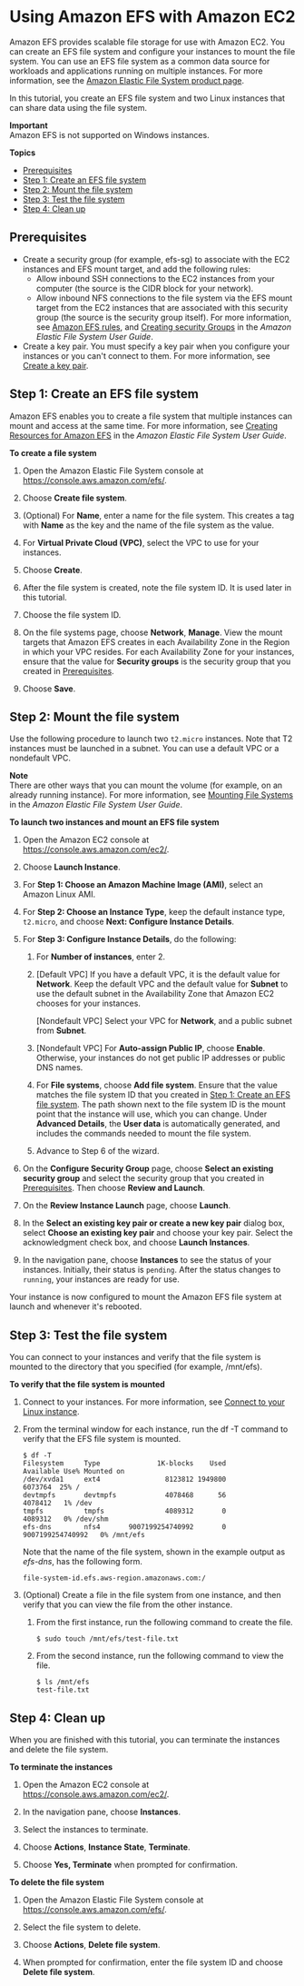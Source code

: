 # Using Amazon EFS with Amazon EC2<a name="AmazonEFS"></a>

Amazon EFS provides scalable file storage for use with Amazon EC2\. You can create an EFS file system and configure your instances to mount the file system\. You can use an EFS file system as a common data source for workloads and applications running on multiple instances\. For more information, see the [Amazon Elastic File System product page](https://aws.amazon.com/efs)\.

In this tutorial, you create an EFS file system and two Linux instances that can share data using the file system\.

**Important**  
Amazon EFS is not supported on Windows instances\.

**Topics**
+ [Prerequisites](#efs-prerequisites)
+ [Step 1: Create an EFS file system](#efs-create-file-system)
+ [Step 2: Mount the file system](#efs-mount-file-system)
+ [Step 3: Test the file system](#efs-test-file-system)
+ [Step 4: Clean up](#efs-clean-up)

## Prerequisites<a name="efs-prerequisites"></a>
+ Create a security group \(for example, efs\-sg\) to associate with the EC2 instances and EFS mount target, and add the following rules:
  + Allow inbound SSH connections to the EC2 instances from your computer \(the source is the CIDR block for your network\)\.
  + Allow inbound NFS connections to the file system via the EFS mount target from the EC2 instances that are associated with this security group \(the source is the security group itself\)\. For more information, see [Amazon EFS rules](security-group-rules-reference.md#sg-rules-efs), and [Creating security Groups](https://docs.aws.amazon.com/efs/latest/ug/accessing-fs-create-security-groups.html) in the *Amazon Elastic File System User Guide*\.
+ Create a key pair\. You must specify a key pair when you configure your instances or you can't connect to them\. For more information, see [Create a key pair](get-set-up-for-amazon-ec2.md#create-a-key-pair)\.

## Step 1: Create an EFS file system<a name="efs-create-file-system"></a>

Amazon EFS enables you to create a file system that multiple instances can mount and access at the same time\. For more information, see [Creating Resources for Amazon EFS](https://docs.aws.amazon.com/efs/latest/ug/creating-using.html) in the *Amazon Elastic File System User Guide*\.

**To create a file system**

1. Open the Amazon Elastic File System console at [https://console\.aws\.amazon\.com/efs/](https://console.aws.amazon.com/efs/)\.

1. Choose **Create file system**\.

1. \(Optional\) For **Name**, enter a name for the file system\. This creates a tag with **Name** as the key and the name of the file system as the value\.

1. For **Virtual Private Cloud \(VPC\)**, select the VPC to use for your instances\.

1. Choose **Create**\.

1. After the file system is created, note the file system ID\. It is used later in this tutorial\.

1. Choose the file system ID\.

1. On the file systems page, choose **Network**, **Manage**\. View the mount targets that Amazon EFS creates in each Availability Zone in the Region in which your VPC resides\. For each Availability Zone for your instances, ensure that the value for **Security groups** is the security group that you created in [Prerequisites](#efs-prerequisites)\.

1. Choose **Save**\.

## Step 2: Mount the file system<a name="efs-mount-file-system"></a>

Use the following procedure to launch two `t2.micro` instances\. Note that T2 instances must be launched in a subnet\. You can use a default VPC or a nondefault VPC\.

**Note**  
There are other ways that you can mount the volume \(for example, on an already running instance\)\. For more information, see [Mounting File Systems](https://docs.aws.amazon.com/efs/latest/ug/mounting-fs.html) in the *Amazon Elastic File System User Guide*\.

**To launch two instances and mount an EFS file system**

1. Open the Amazon EC2 console at [https://console\.aws\.amazon\.com/ec2/](https://console.aws.amazon.com/ec2/)\.

1. Choose **Launch Instance**\.

1. For **Step 1: Choose an Amazon Machine Image \(AMI\)**, select an Amazon Linux AMI\.

1. For **Step 2: Choose an Instance Type**, keep the default instance type, `t2.micro`, and choose **Next: Configure Instance Details**\.

1. For **Step 3: Configure Instance Details**, do the following:

   1. For **Number of instances**, enter 2\.

   1. \[Default VPC\] If you have a default VPC, it is the default value for **Network**\. Keep the default VPC and the default value for **Subnet** to use the default subnet in the Availability Zone that Amazon EC2 chooses for your instances\.

      \[Nondefault VPC\] Select your VPC for **Network**, and a public subnet from **Subnet**\.

   1. \[Nondefault VPC\] For **Auto\-assign Public IP**, choose **Enable**\. Otherwise, your instances do not get public IP addresses or public DNS names\.

   1. For **File systems**, choose **Add file system**\. Ensure that the value matches the file system ID that you created in [Step 1: Create an EFS file system](#efs-create-file-system)\. The path shown next to the file system ID is the mount point that the instance will use, which you can change\. Under **Advanced Details**, the **User data** is automatically generated, and includes the commands needed to mount the file system\.

   1. Advance to Step 6 of the wizard\.

1. On the **Configure Security Group** page, choose **Select an existing security group** and select the security group that you created in [Prerequisites](#efs-prerequisites)\. Then choose **Review and Launch**\.

1. On the **Review Instance Launch** page, choose **Launch**\.

1. In the **Select an existing key pair or create a new key pair** dialog box, select **Choose an existing key pair** and choose your key pair\. Select the acknowledgment check box, and choose **Launch Instances**\.

1. In the navigation pane, choose **Instances** to see the status of your instances\. Initially, their status is `pending`\. After the status changes to `running`, your instances are ready for use\.

Your instance is now configured to mount the Amazon EFS file system at launch and whenever it's rebooted\. 

## Step 3: Test the file system<a name="efs-test-file-system"></a>

You can connect to your instances and verify that the file system is mounted to the directory that you specified \(for example, /mnt/efs\)\.

**To verify that the file system is mounted**

1. Connect to your instances\. For more information, see [Connect to your Linux instance](AccessingInstances.md)\.

1. From the terminal window for each instance, run the df \-T command to verify that the EFS file system is mounted\.

   ```
   $ df -T
   Filesystem     Type              1K-blocks    Used          Available Use% Mounted on
   /dev/xvda1     ext4                8123812 1949800            6073764  25% /
   devtmpfs       devtmpfs            4078468      56            4078412   1% /dev
   tmpfs          tmpfs               4089312       0            4089312   0% /dev/shm
   efs-dns        nfs4       9007199254740992       0   9007199254740992   0% /mnt/efs
   ```

   Note that the name of the file system, shown in the example output as *efs\-dns*, has the following form\.

   ```
   file-system-id.efs.aws-region.amazonaws.com:/
   ```

1. \(Optional\) Create a file in the file system from one instance, and then verify that you can view the file from the other instance\.

   1. From the first instance, run the following command to create the file\.

      ```
      $ sudo touch /mnt/efs/test-file.txt
      ```

   1. From the second instance, run the following command to view the file\.

      ```
      $ ls /mnt/efs
      test-file.txt
      ```

## Step 4: Clean up<a name="efs-clean-up"></a>

When you are finished with this tutorial, you can terminate the instances and delete the file system\.

**To terminate the instances**

1. Open the Amazon EC2 console at [https://console\.aws\.amazon\.com/ec2/](https://console.aws.amazon.com/ec2/)\.

1. In the navigation pane, choose **Instances**\.

1. Select the instances to terminate\.

1. Choose **Actions**, **Instance State**, **Terminate**\.

1. Choose **Yes, Terminate** when prompted for confirmation\.

**To delete the file system**

1. Open the Amazon Elastic File System console at [https://console\.aws\.amazon\.com/efs/](https://console.aws.amazon.com/efs/)\.

1. Select the file system to delete\.

1. Choose **Actions**, **Delete file system**\.

1. When prompted for confirmation, enter the file system ID and choose **Delete file system**\.